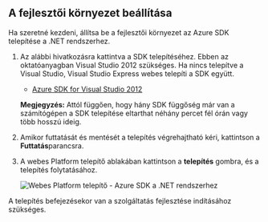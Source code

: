 <h2><a name="setupdevenv"></a>A fejlesztői környezet beállítása</h2>

Ha szeretné kezdeni, állítsa be a fejlesztői környezet az Azure SDK telepítése a .NET rendszerhez.

1. Az alábbi hivatkozásra kattintva a SDK telepítéséhez. Ebben az oktatóanyagban Visual Studio 2012 szükséges. Ha nincs telepítve a Visual Studio, Visual Studio Express webes telepíti a SDK együtt.

    - [Azure SDK for Visual Studio 2012][]

    **Megjegyzés:** Attól függően, hogy hány SDK függőség már van a számítógépen a SDK telepítése eltarthat néhány percet fél órán vagy több hosszú ideig.

2. Amikor futtatását és mentését a telepítés végrehajtható kéri, kattintson a **Futtatás**parancsra.

3. A webes Platform telepítő ablakában kattintson a **telepítés** gombra, és a telepítés folytatásához.

    ![Webes Platform telepítő - Azure SDK a .NET rendszerhez][WebPIAzureSdk]

A telepítés befejezésekor van a szolgáltatás fejlesztése indításához szükséges.

[Azure SDK for Visual Studio 2012]: http://go.microsoft.com/fwlink/?LinkID=324323
[WebPIAzureSdk]: ./media/install-sdk-2012-only/WebPI46-2012.png
